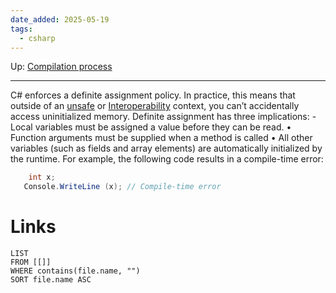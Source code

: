 ```yaml
---
date_added: 2025-05-19
tags:
  - csharp
---
```

Up: [Compilation process](Compilation%20process.md)
___
 C# enforces a definite assignment policy. In practice, this means that outside of
an [unsafe](unsafe.md) or [Interoperability](Interoperability.md) context, you can’t accidentally access uninitialized memory.
Definite assignment has three implications:
	- Local variables must be assigned a value before they can be read.
	• Function arguments must be supplied when a method is called 
	• All other variables (such as fields and array elements) are automatically initialized
by the runtime.
For example, the following code results in a compile-time error:
 ```csharp
	 int x;
	Console.WriteLine (x); // Compile-time error
 ```
# Links
```dataview
LIST
FROM [[]]
WHERE contains(file.name, "")
SORT file.name ASC
```
